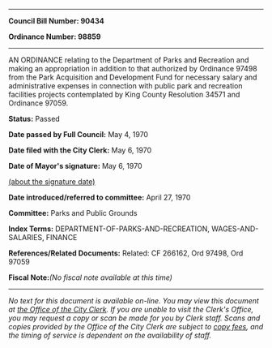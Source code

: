 

********

**Council Bill Number: 90434**
   
**Ordinance Number: 98859**
********

 AN ORDINANCE relating to the Department of Parks and Recreation and making an appropriation in addition to that authorized by Ordinance 97498 from the Park Acquisition and Development Fund for necessary salary and administrative expenses in connection with public park and recreation facilities projects contemplated by King County Resolution 34571 and Ordinance 97059.

**Status:** Passed
   
**Date passed by Full Council:** May 4, 1970
   
**Date filed with the City Clerk:** May 6, 1970
   
**Date of Mayor's signature:** May 6, 1970
   
[(about the signature date)](/~public/approvaldate.htm)
   
   
   
**Date introduced/referred to committee:** April 27, 1970
   
**Committee:** Parks and Public Grounds
   
   
**Index Terms:** DEPARTMENT-OF-PARKS-AND-RECREATION, WAGES-AND-SALARIES, FINANCE

**References/Related Documents:** Related: CF 266162, Ord 97498, Ord 97059

**Fiscal Note:**_(No fiscal note available at this time)_
********

_No text for this document is available on-line. You may view this document at [the Office of the City Clerk](http://www.seattle.gov/leg/clerk/contactUs.htm). If you are unable to visit the Clerk's Office, you may request a copy or scan be made for you by Clerk staff. Scans and copies provided by the Office of the City Clerk are subject to [copy fees](http://clerk.seattle.gov/~public/clerkfees.htm), and the timing of service is dependent on the availability of staff._

